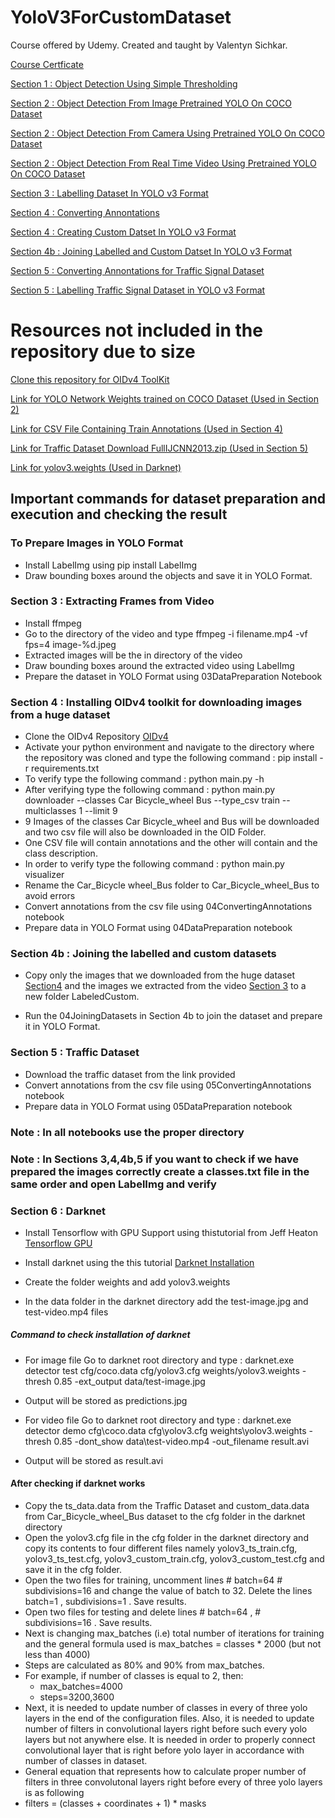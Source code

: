 # YoloV3ForCustomDataset
Course offered by Udemy. Created and taught by Valentyn Sichkar.


[Course Certficate]()

[Section 1 : Object Detection Using Simple Thresholding](https://github.com/MBadriNarayanan/YoloV3ForCustomDataset/blob/master/Section1/01SimpleObjectDetectionByThresholdingWithMask.ipynb)

[Section 2 : Object Detection From Image Pretrained YOLO On COCO Dataset](https://github.com/MBadriNarayanan/YoloV3ForCustomDataset/blob/master/Section2/02YoloV3PretrainedImageDetection.ipynb)

[Section 2 : Object Detection From Camera Using Pretrained YOLO On COCO Dataset](https://github.com/MBadriNarayanan/YoloV3ForCustomDataset/blob/master/Section2/02YoloV3PretrainedCamera.ipynb)

[Section 2 : Object Detection From Real Time Video Using Pretrained YOLO On COCO Dataset](https://github.com/MBadriNarayanan/YoloV3ForCustomDataset/blob/master/Section2/02YoloV3PretrainedRealTime.ipynb)

[Section 3 : Labelling Dataset In YOLO v3 Format](https://github.com/MBadriNarayanan/YoloV3ForCustomDataset/blob/master/Section3/03DataPreparation.ipynb)

[Section 4 : Converting Annontations](https://github.com/MBadriNarayanan/YoloV3ForCustomDataset/blob/master/Section4/04ConvertingAnnotations.ipynb)

[Section 4 : Creating Custom Datset In YOLO v3 Format](https://github.com/MBadriNarayanan/YoloV3ForCustomDataset/blob/master/Section4/04DataPreparation.ipynb)

[Section 4b : Joining Labelled and Custom Datset In YOLO v3 Format](https://github.com/MBadriNarayanan/YoloV3ForCustomDataset/blob/master/Section4b/04JoiningDatasets.ipynb)

[Section 5 : Converting Annontations for Traffic Signal Dataset](https://github.com/MBadriNarayanan/YoloV3ForCustomDataset/blob/master/Section5/05ConvertingAnnotations.ipynb)

[Section 5 : Labelling Traffic Signal Dataset in YOLO v3 Format](https://github.com/MBadriNarayanan/YoloV3ForCustomDataset/blob/master/Section5/05DataPreparation.ipynb)

# Resources not included in the repository due to size

[Clone this repository for OIDv4 ToolKit](https://github.com/EscVM/OIDv4_ToolKit)

[Link for YOLO Network Weights trained on COCO Dataset (Used in Section 2)](https://drive.google.com/drive/folders/1ec5eIn1G9xs-SfdXEhjCLDEc1HHJ_USv?usp=sharing)

[Link for CSV File Containing Train Annotations (Used in Section 4)](https://drive.google.com/file/d/1HUSi5Iu3Y3GjJ1qJcRz6JkM_wtgILy9y/view?usp=sharing)

[Link for Traffic Dataset Download FullIJCNN2013.zip (Used in Section 5)](https://sid.erda.dk/public/archives/ff17dc924eba88d5d01a807357d6614c/published-archive.html)

[Link for yolov3.weights (Used in Darknet)](https://drive.google.com/file/d/1lwzseO2rlwcithPUhnIjIOVztk0rmRrP/view?usp=sharing)

## Important commands for dataset preparation and execution and checking the result

### To Prepare Images in YOLO Format

* Install LabelImg using pip install LabelImg
* Draw bounding boxes around the objects and save it in YOLO Format.

### Section 3 : Extracting Frames from Video

* Install ffmpeg
* Go to the directory of the video and type ffmpeg -i filename.mp4 -vf fps=4 image-%d.jpeg
* Extracted images will be the in directory of the video
* Draw bounding boxes around the extracted video using LabelImg
* Prepare the dataset in YOLO Format using 03DataPreparation Notebook

### Section 4 : Installing OIDv4 toolkit for downloading images from a huge dataset

* Clone the OIDv4 Repository [OIDv4](https://github.com/EscVM/OIDv4_ToolKit)
* Activate your python environment and navigate to the directory where the repository was cloned and type the following command : pip install -r requirements.txt
* To verify type the following command : python main.py -h
* After verifying type the following command : python main.py downloader --classes Car Bicycle_wheel Bus --type_csv train --multiclasses 1 --limit 9
* 9 Images of the classes Car Bicycle_wheel and Bus will be downloaded and two csv file will also be downloaded in the OID Folder.
* One CSV file will contain annotations and the other will contain and the class description.
* In order to verify type the following command : python main.py visualizer
* Rename the Car_Bicycle wheel_Bus folder to Car_Bicycle_wheel_Bus to avoid errors
* Convert annotations from the csv file using 04ConvertingAnnotations notebook
* Prepare data in YOLO Format using 04DataPreparation notebook


### Section 4b : Joining the labelled and custom datasets

* Copy only the images that we downloaded from the huge dataset [Section4](https://github.com/MBadriNarayanan/YoloV3ForCustomDataset/tree/master/Section4/Dataset/train/Car_Bicycle_wheel_Bus) and the images we extracted from the video [Section 3](https://github.com/MBadriNarayanan/YoloV3ForCustomDataset/tree/master/Section3) to a new folder LabeledCustom.

* Run the 04JoiningDatasets in Section 4b to join the dataset and prepare it in YOLO Format.

### Section 5 : Traffic Dataset

* Download the traffic dataset from the link provided
* Convert annotations from the csv file using 05ConvertingAnnotations notebook
* Prepare data in YOLO Format using 05DataPreparation notebook


### Note : In all notebooks use the proper directory 

### Note : In Sections 3,4,4b,5 if you want to check if we have prepared the images correctly create a classes.txt file in the same order and open LabelImg and verify

### Section 6 : Darknet

* Install Tensorflow with GPU Support using thistutorial from Jeff Heaton [Tensorflow GPU](https://www.youtube.com/watch?v=qrkEYf-YDyI)

* Install darknet using the this tutorial [Darknet Installation](https://medium.com/analytics-vidhya/installing-darknet-on-windows-462d84840e5a)

* Create the folder weights and add yolov3.weights

* In the data folder in the darknet directory add the test-image.jpg and test-video.mp4 files

##### Command to check installation of darknet

* For image file 
Go to darknet root directory and type : darknet.exe detector test cfg/coco.data cfg/yolov3.cfg weights/yolov3.weights -thresh 0.85 -ext_output data/test-image.jpg

* Output will be stored as predictions.jpg

* For video file
Go to darknet root directory and type : darknet.exe detector demo cfg\coco.data cfg\yolov3.cfg weights\yolov3.weights
-thresh 0.85 -dont_show data\test-video.mp4 -out_filename result.avi

* Output will be stored as result.avi


#### After checking if darknet works

* Copy the ts_data.data from the Traffic Dataset and custom_data.data from Car_Bicycle_wheel_Bus dataset to the cfg folder in the darknet directory
* Open the yolov3.cfg file in the cfg folder in the darknet directory and copy its contents to four different files namely yolov3_ts_train.cfg, yolov3_ts_test.cfg, yolov3_custom_train.cfg, yolov3_custom_test.cfg and save it in the cfg folder.
* Open the two files for training, uncomment lines # batch=64 # subdivisions=16 and change the value of batch to 32. Delete the lines batch=1 , subdivisions=1 . Save results. 
* Open two files for testing and delete lines # batch=64 , # subdivisions=16 . Save results. 
* Next is changing max_batches (i.e) total number of iterations for training and the general formula used is  max_batches = classes * 2000 (but not less than 4000)
* Steps are calculated as 80% and 90% from max_batches.
* For example, if number of classes is equal to 2, then:
  * max_batches=4000
  * steps=3200,3600
* Next, it is needed to update number of classes in every of three yolo layers in the end of
the configuration files. Also, it is needed to update number of filters in convolutional layers right before such every yolo layers but not anywhere else. It is needed in order to properly connect convolutional layer that is right before yolo layer in accordance with number of classes in dataset.
* General equation that represents how to calculate proper number of filters in three convolutonal layers right before every of three yolo layers is as following 
 *  filters = (classes + coordinates + 1) * masks
